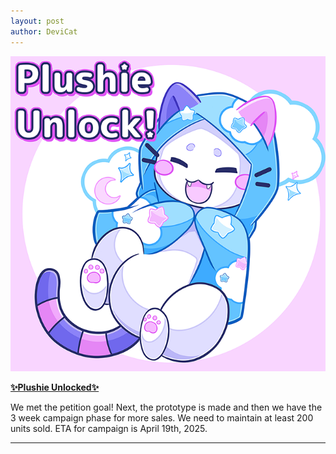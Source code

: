 ```yaml
---
layout: post
author: DeviCat
---
```


![](/img/candicatcozy_plushie_unlock_blog.png)

**[✨Plushie Unlocked✨](https://www.makeship.com/shop/creator/devicat)**

We met the petition goal! Next, the prototype is made and then we have the 3 week campaign phase for more sales. We need to maintain at least 200 units sold. ETA for campaign is April 19th, 2025.


<!--card-->

---